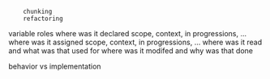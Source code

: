 
		chunking 
		refactoring

variable roles
	where was it declared
		scope, context, in progressions, ...
	where was it assigned
		scope, context, in progressions, ...
	where was it read
		and what was that used for
	where was it modifed
		and why was that done


behavior vs implementation